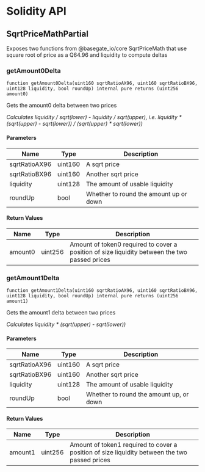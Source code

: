 # Solidity API

## SqrtPriceMathPartial

Exposes two functions from @basegate_io/core SqrtPriceMath
that use square root of price as a Q64.96 and liquidity to compute deltas

### getAmount0Delta

```solidity
function getAmount0Delta(uint160 sqrtRatioAX96, uint160 sqrtRatioBX96, uint128 liquidity, bool roundUp) internal pure returns (uint256 amount0)
```

Gets the amount0 delta between two prices

_Calculates liquidity / sqrt(lower) - liquidity / sqrt(upper),
i.e. liquidity * (sqrt(upper) - sqrt(lower)) / (sqrt(upper) * sqrt(lower))_

#### Parameters

| Name          | Type    | Description                            |
| ------------- | ------- | -------------------------------------- |
| sqrtRatioAX96 | uint160 | A sqrt price                           |
| sqrtRatioBX96 | uint160 | Another sqrt price                     |
| liquidity     | uint128 | The amount of usable liquidity         |
| roundUp       | bool    | Whether to round the amount up or down |

#### Return Values

| Name    | Type    | Description                                                                                   |
| ------- | ------- | --------------------------------------------------------------------------------------------- |
| amount0 | uint256 | Amount of token0 required to cover a position of size liquidity between the two passed prices |

### getAmount1Delta

```solidity
function getAmount1Delta(uint160 sqrtRatioAX96, uint160 sqrtRatioBX96, uint128 liquidity, bool roundUp) internal pure returns (uint256 amount1)
```

Gets the amount1 delta between two prices

_Calculates liquidity \* (sqrt(upper) - sqrt(lower))_

#### Parameters

| Name          | Type    | Description                             |
| ------------- | ------- | --------------------------------------- |
| sqrtRatioAX96 | uint160 | A sqrt price                            |
| sqrtRatioBX96 | uint160 | Another sqrt price                      |
| liquidity     | uint128 | The amount of usable liquidity          |
| roundUp       | bool    | Whether to round the amount up, or down |

#### Return Values

| Name    | Type    | Description                                                                                   |
| ------- | ------- | --------------------------------------------------------------------------------------------- |
| amount1 | uint256 | Amount of token1 required to cover a position of size liquidity between the two passed prices |
